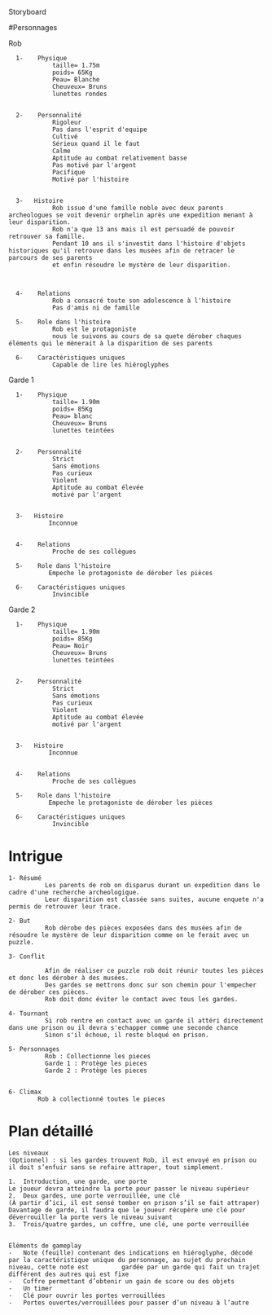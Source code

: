 Storyboard 
    
    
    
    
#Personnages
  
  Rob
  
      1-    Physique  
                taille= 1.75m
                poids= 65Kg
                Peau= Blanche
                Cheuveux= Bruns
                lunettes rondes  
                
                
      2-    Personnalité
                Rigoleur
                Pas dans l'esprit d'equipe
                Cultivé 
                Sérieux quand il le faut 
                Calme
                Aptitude au combat relativement basse
                Pas motivé par l'argent 
                Pacifique
                Motivé par l'histoire
               
                
      3-   Histoire
                Rob issue d'une famille noble avec deux parents archeologues se voit devenir orphelin après une expedition menant à leur disparition.
                Rob n'a que 13 ans mais il est persuadé de pouvoir retrouver sa famille.
                Pendant 10 ans il s'investit dans l'histoire d'objets historiques qu'il retrouve dans les musées afin de retracer le parcours de ses parents 
                et enfin résoudre le mystère de leur disparition.
               
               
               
      4-    Relations
                Rob a consacré toute son adolescence à l'histoire 
                Pas d'amis ni de famille
                
      5-    Role dans l'histoire
                Rob est le protagoniste 
                nous le suivons au cours de sa quete dérober chaques éléments qui le mènerait à la disparition de ses parents
                
      6-    Caractéristiques uniques 
                Capable de lire les hiéroglyphes 
                
                
             
             
 Garde 1
 
      1-    Physique  
                taille= 1.90m
                poids= 85Kg
                Peau= blanc
                Cheuveux= Bruns
                lunettes teintées   
                
                
      2-    Personnalité
                Strict
                Sans émotions
                Pas curieux 
                Violent
                Aptitude au combat élevée
                motivé par l'argent
               
                
      3-   Histoire
               Inconnue   
               
               
      4-    Relations
                Proche de ses collègues 
                
      5-    Role dans l'histoire
               Empeche le protagoniste de dérober les pièces 
                
      6-    Caractéristiques uniques 
                Invincible
                
                
     
 Garde 2
 
      1-    Physique  
                taille= 1.90m
                poids= 85Kg
                Peau= Noir
                Cheuveux= Bruns
                lunettes teintées   
                
                
      2-    Personnalité
                Strict
                Sans émotions
                Pas curieux 
                Violent
                Aptitude au combat élevée
                motivé par l'argent
               
                
      3-   Histoire
               Inconnue   
               
               
      4-    Relations
                Proche de ses collègues 
                
      5-    Role dans l'histoire
               Empeche le protagoniste de dérober les pièces 
                
      6-    Caractéristiques uniques 
                Invincible   
                
                
                
                
# Intrigue

    1- Résumé 
              Les parents de rob on disparus durant un expedition dans le cadre d'une recherche archeologique.
              Leur disparition est classée sans suites, aucune enquete n'a permis de retrouver leur trace.
                  
    2- But 
              Rob dérobe des pièces exposées dans des musées afin de résoudre le mystère de leur disparition comme on le ferait avec un puzzle.
              
    3- Conflit  
    
              Afin de réaliser ce puzzle rob doit réunir toutes les pièces et donc les dérober à des musées.
              Des gardes se mettrons donc sur son chemin pour l'empecher de dérober ces pièces.
              Rob doit donc éviter le contact avec tous les gardes.
              
    4- Tournant              
              Si rob rentre en contact avec un garde il attéri directement dans une prison ou il devra s'echapper comme une seconde chance
              Sinon s'il échoue, il reste bloqué en prison.
              
    5- Personnages 
              Rob : Collectionne les pieces 
              Garde 1 : Protège les pieces 
              Garde 2 : Protège les pieces 
              
              
    6- Climax
            Rob à collectionné toutes le pieces 
            
# Plan détaillé

    Les niveaux
    (Optionnel) : si les gardes trouvent Rob, il est envoyé en prison ou il doit s’enfuir sans se refaire attraper, tout simplement.

    1.	Introduction, une garde, une porte
    Le joueur devra atteindre la porte pour passer le niveau supérieur
    2.	Deux gardes, une porte verrouillée, une clé
    (À partir d’ici, il est sensé tomber en prison s’il se fait attraper)
    Davantage de garde, il faudra que le joueur récupère une clé pour déverrouiller la porte vers le niveau suivant
    3.	Trois/quatre gardes, un coffre, une clé, une porte verrouillée


    Eléments de gameplay
    -	Note (feuille) contenant des indications en hiéroglyphe, décodé par la caractéristique unique du personnage, au sujet du prochain niveau, cette note est         gardée par un garde qui fait un trajet différent des autres qui est fixe
    -	Coffre permettant d’obtenir un gain de score ou des objets
    -	Un timer
    -	Clé pour ouvrir les portes verrouillées
    -	Portes ouvertes/verrouillées pour passer d’un niveau à l’autre

              
              


                
               
                
                
                
                
                 
                
                

